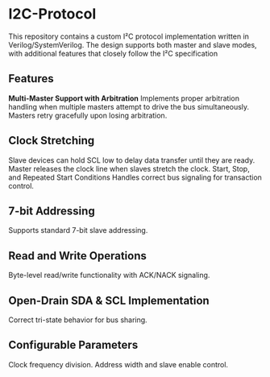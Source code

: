 # I2C-Protocol
This repository contains a custom I²C protocol implementation written in Verilog/SystemVerilog. The design supports both master and slave modes, with additional features that closely follow the I²C specification

## Features

**Multi-Master Support with Arbitration**
Implements proper arbitration handling when multiple masters attempt to drive the bus simultaneously.
Masters retry gracefully upon losing arbitration.

## **Clock Stretching**
Slave devices can hold SCL low to delay data transfer until they are ready.
Master releases the clock line when slaves stretch the clock.
Start, Stop, and Repeated Start Conditions
Handles correct bus signaling for transaction control.

## **7-bit Addressing**
Supports standard 7-bit slave addressing.

## **Read and Write Operations**
Byte-level read/write functionality with ACK/NACK signaling.

## **Open-Drain SDA & SCL Implementation**
Correct tri-state behavior for bus sharing.

## **Configurable Parameters**
Clock frequency division.
Address width and slave enable control.


